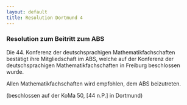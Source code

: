 ```yaml
--- 
layout: default
title: Resolution Dortmund 4
---
```


### Resolution zum Beitritt zum ABS

Die 44. Konferenz der deutschsprachigen Mathematikfachschaften bestätigt ihre Mitgliedschaft im ABS, welche auf der Konferenz der deutschsprachigen Mathematikfachschaften in Freiburg beschlossen wurde.

Allen Mathematikfachschaften wird empfohlen, dem ABS beizutreten.

(beschlossen auf der KoMa 50, [44 n.P.] in Dortmund)
